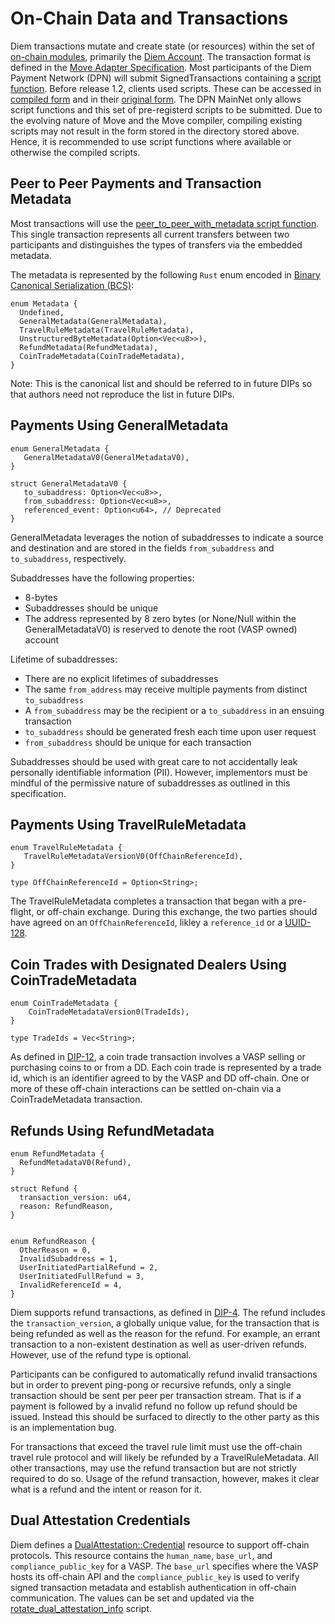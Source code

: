 # On-Chain Data and Transactions

Diem transactions mutate and create state (or resources) within the set of [on-chain modules](https://github.com/aptos-labs/aptos-core/tree/main/aptos-move/diem-framework/core/sources), primarily the [Diem Account](https://github.com/aptos-labs/aptos-core/blob/main/aptos-move/diem-framework/doc/DiemAccount.md). The transaction format is defined in the [Move Adapter Specification](https://github.com/aptos-labs/aptos-core/blob/main/specifications/move_adapter/README.md). Most participants of the Diem Payment Network (DPN) will submit SignedTransactions containing a [script function](https://github.com/aptos-labs/aptos-core/blob/main/aptos-move/diem-framework/script_documentation/script_documentation.md). Before release 1.2, clients used scripts. These can be accessed in [compiled form](https://github.com/aptos-labs/aptos-core/tree/release-1.1/language/stdlib/compiled/transaction_scripts) and in their [original form](https://github.com/aptos-labs/aptos-core/tree/release-1.1/language/stdlib/transaction_scripts). The DPN MainNet only allows script functions and this set of pre-registerd scripts to be submitted. Due to the evolving nature of Move and the Move compiler, compiling existing scripts may not result in the form stored in the directory stored above. Hence, it is recommended to use script functions where available or otherwise the compiled scripts.

## Peer to Peer Payments and Transaction Metadata

Most transactions will use the [peer_to_peer_with_metadata script function](https://github.com/aptos-labs/aptos-core/blob/main/aptos-move/diem-framework/script_documentation/script_documentation.md#0x1_PaymentScripts_peer_to_peer_with_metadata). This single transaction represents all current transfers between two participants and distinguishes the types of transfers via the embedded metadata.

The metadata is represented by the following `Rust` enum encoded in [Binary Canonical Serialization (BCS)](https://github.com/diem/bcs):

```
enum Metadata {
  Undefined,
  GeneralMetadata(GeneralMetadata),
  TravelRuleMetadata(TravelRuleMetadata),
  UnstructuredByteMetadata(Option<Vec<u8>>),
  RefundMetadata(RefundMetadata),
  CoinTradeMetadata(CoinTradeMetadata),
}
```

Note: This is the canonical list and should be referred to in future DIPs so that authors need not reproduce the list in future DIPs.

## Payments Using GeneralMetadata

```
enum GeneralMetadata {
   GeneralMetadataV0(GeneralMetadataV0),
}

struct GeneralMetadataV0 {
   to_subaddress: Option<Vec<u8>>,
   from_subaddress: Option<Vec<u8>>,
   referenced_event: Option<u64>, // Deprecated
}
```

GeneralMetadata leverages the notion of subaddresses to indicate a source and destination and are stored in the fields `from_subaddress` and `to_subaddress`, respectively.

Subaddresses have the following properties:
* 8-bytes
* Subaddresses should be unique
* The address represented by 8 zero bytes (or None/Null within the GeneralMetadataV0) is reserved to denote the root (VASP owned) account

Lifetime of subaddresses:
* There are no explicit lifetimes of subaddresses
* The same `from_address` may receive multiple payments from distinct `to_subaddress`
* A `from_subaddress` may be the recipient or a `to_subaddress` in an ensuing transaction
* `to_subaddress` should be generated fresh each time upon user request
* `from_subaddress` should be unique for each transaction

Subaddresses should be used with great care to not accidentally leak personally identifiable information (PII). However, implementors must be mindful of the permissive nature of subaddresses as outlined in this specification.

## Payments Using TravelRuleMetadata

```
enum TravelRuleMetadata {
   TravelRuleMetadataVersionV0(OffChainReferenceId),
}

type OffChainReferenceId = Option<String>;
```

The TravelRuleMetadata completes a transaction that began with a pre-flight, or off-chain exchange. During this exchange, the two parties should have agreed on an `OffChainReferenceId`, likley a `reference_id` or a [UUID-128](https://tools.ietf.org/html/rfc4122).

## Coin Trades with Designated Dealers Using CoinTradeMetadata

```
enum CoinTradeMetadata {
    CoinTradeMetadataVersion0(TradeIds),
}

type TradeIds = Vec<String>;
```

As defined in [DIP-12](https://dip.aptoslabs.com/dip-12/), a coin trade transaction involves a VASP selling or purchasing coins to or from a DD. Each coin trade is represented by a trade id, which is an identifier agreed to by the VASP and DD off-chain. One or more of these off-chain interactions can be settled on-chain via a CoinTradeMetadata transaction.

## Refunds Using RefundMetadata

```
enum RefundMetadata {
  RefundMetadataV0(Refund),
}

struct Refund {
  transaction_version: u64,
  reason: RefundReason,
}


enum RefundReason {
  OtherReason = 0,
  InvalidSubaddress = 1,
  UserInitiatedPartialRefund = 2,
  UserInitiatedFullRefund = 3,
  InvalidReferenceId = 4,
}
```

Diem supports refund transactions, as defined in [DIP-4](https://dip.aptoslabs.com/dip-4/). The refund includes the `transaction_version`, a globally unique value, for the transaction that is being refunded as well as the reason for the refund. For example, an errant transaction to a non-existent destination as well as user-driven refunds. However, use of the refund type is optional.

Participants can be configured to automatically refund invalid transactions but in order to prevent ping-pong or recursive refunds, only a single transaction should be sent per peer per transaction stream. That is if a payment is followed by a invalid refund no follow up refund should be issued. Instead this should be surfaced to directly to the other party as this is an implementation bug.

For transactions that exceed the travel rule limit must use the off-chain travel rule protocol and will likely be refunded by a TravelRuleMetadata. All other transactions, may use the refund transaction but are not strictly required to do so. Usage of the refund transaction, however, makes it clear what is a refund and the intent or reason for it.

## Dual Attestation Credentials

Diem defines a [DualAttestation::Credential](https://github.com/aptos-labs/aptos-core/blob/main/aptos-move/diem-framework/core/sources/DualAttestation.move) resource to support off-chain protocols. This resource contains the `human_name`, `base_url`, and `compliance_public_key` for a VASP. The `base_url` specifies where the VASP hosts its off-chain API and the `compliance_public_key` is used to verify signed transaction metadata and establish authentication in off-chain communication. The values can be set and updated via the [rotate_dual_attestation_info](https://github.com/aptos-labs/aptos-core/blob/main/aptos-move/diem-framework/transaction_scripts/rotate_dual_attestation_info.move) script.
